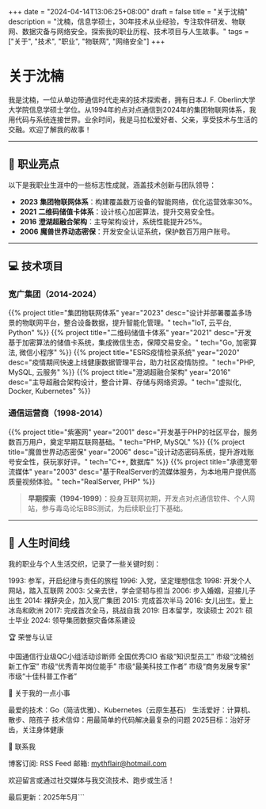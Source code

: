 +++
date = "2024-04-14T13:06:25+08:00"
draft = false
title = "关于沈楠"
description = "沈楠，信息学硕士，30年技术从业经验，专注软件研发、物联网、数据灾备与网络安全。探索我的职业历程、技术项目与人生故事。"
tags = ["关于", "技术", "职业", "物联网", "网络安全"]
+++

# 关于沈楠

我是沈楠，一位从单边带通信时代走来的技术探索者，拥有日本J. F. Oberlin大学大学院信息学硕士学位。从1994年的点对点通信到2024年的集团物联网体系，我用代码与系统连接世界。业余时间，我是马拉松爱好者、父亲，享受技术与生活的交融。欢迎了解我的故事！

---

## :rocket: 职业亮点

以下是我职业生涯中的一些标志性成就，涵盖技术创新与团队领导：

- **2023** **集团物联网体系**：构建覆盖数万设备的智能网络，优化运营效率30%。
- **2021** **二维码储值卡体系**：设计核心加密算法，提升交易安全性。
- **2016** **澄湖超融合架构**：主导架构设计，系统性能提升25%。
- **2006** **魔兽世界动态密保**：开发安全认证系统，保护数百万用户账号。

---

## :computer: 技术项目

### 宽广集团（2014-2024）

{{% project title="集团物联网体系" year="2023" desc="设计并部署覆盖多场景的物联网平台，整合设备数据，提升智能化管理。" tech="IoT, 云平台, Python" %}}
{{% project title="二维码储值卡体系" year="2021" desc="开发基于加密算法的储值卡系统，集成微信生态，保障交易安全。" tech="Go, 加密算法, 微信小程序" %}}
{{% project title="ESRS疫情检录系统" year="2020" desc="疫情期间快速上线健康数据管理平台，助力社区疫情防控。" tech="PHP, MySQL, 云服务" %}}
{{% project title="澄湖超融合架构" year="2016" desc="主导超融合架构设计，整合计算、存储与网络资源。" tech="虚拟化, Docker, Kubernetes" %}}

### 通信运营商（1998-2014）

{{% project title="紫塞网" year="2001" desc="开发基于PHP的社区平台，服务数百万用户，奠定早期互联网基础。" tech="PHP, MySQL" %}}
{{% project title="魔兽世界动态密保" year="2006" desc="设计动态密码系统，提升游戏账号安全性，获玩家好评。" tech="C++, 数据库" %}}
{{% project title="承德宽带流媒体" year="2003" desc="基于RealServer的流媒体服务，为本地用户提供高质量视频体验。" tech="RealServer, PHP" %}}

> **早期探索（1994-1999）**：投身互联网初期，开发点对点通信软件、个人网站，参与毒岛论坛BBS测试，为后续职业打下基础。

---

## :calendar: 人生时间线

我的职业与个人生活交织，记录了一些关键时刻：

1993: 参军，开启纪律与责任的旅程
1996: 入党，坚定理想信念
1998: 开发个人网站，踏入互联网
2003: 父亲去世，学会坚韧与担当
2006: 步入婚姻，迎接儿子出生
2014: 裸辞央企，加入宽广集团
2015: 完成首次半马
2016: 女儿出生。爱上冰岛和欧洲
2017: 完成首次全马，挑战自我
2019: 日本留学，攻读硕士
2021: 硕士毕业
2024: 领导集团数据灾备体系建设


:trophy: 荣誉与认证

中国通信行业级QC小组活动诊断师
全国优秀CIO
省级“知识型员工”
市级“沈楠创新工作室”
市级“优秀青年岗位能手”
市级“最美科技工作者”
市级“商务发展专家”
市级“十佳科普工作者”

:bust_in_silhouette: 关于我的一点小事

最爱的技术：Go（简洁优雅）、Kubernetes（云原生基石）
生活爱好：计算机、散步、陪孩子
技术信仰：用最简单的代码解决最复杂的问题
2025目标：治好牙齿，关注身体健康


:link: 联系我

博客订阅: RSS Feed
邮箱: mythflair@hotmail.com


欢迎留言或通过社交媒体与我交流技术、跑步或生活！


最后更新：2025年5月```

